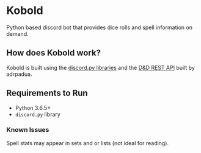# Kobold
Python based discord bot that provides dice rolls and spell information on demand.

## How does Kobold work?
Kobold is built using the [discord.py libraries](https://github.com/Rapptz/discord.py) and the [D&D REST API](http://dnd5eapi.co/api/) built by adrpadua.

## Requirements to Run
- Python 3.6.5+
- `discord.py` library

### Known Issues
Spell stats may appear in sets and or lists (not ideal for reading).

